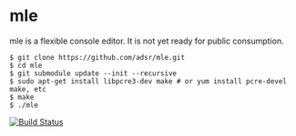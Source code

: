 # mle

mle is a flexible console editor. It is not yet ready for public consumption.

    $ git clone https://github.com/adsr/mle.git
    $ cd mle
    $ git submodule update --init --recursive
    $ sudo apt-get install libpcre3-dev make # or yum install pcre-devel make, etc
    $ make
    $ ./mle

[![Build Status](https://travis-ci.org/adsr/mle.svg?branch=master)](https://travis-ci.org/adsr/mle)
